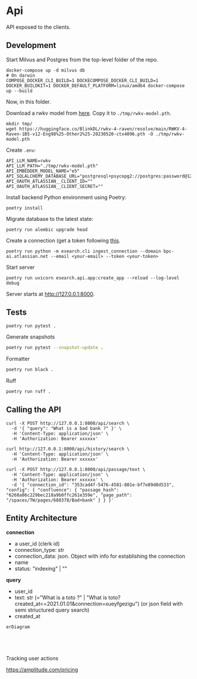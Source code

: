 # Api

API exposed to the clients.

## Development

Start Milvus and Postgres from the top-level folder of the repo.

```
docker-compose up -d milvus db
# On darwin
COMPOSE_DOCKER_CLI_BUILD=1 DOCKECOMPOSE_DOCKER_CLI_BUILD=1 DOCKER_BUILDKIT=1 DOCKER_DEFAULT_PLATFORM=linux/amd64 docker-compose up --build
```

Now, in this folder.

Download a rwkv model from [here](https://huggingface.co/BlinkDL/rwkv-4-raven/blob/main/RWKV-4-Raven-1B5-v12-Eng98%25-Other2%25-20230520-ctx4096.pth).
Copy it to `./tmp/rwkv-model.pth`.

```
mkdir tmp/
wget https://huggingface.co/BlinkDL/rwkv-4-raven/resolve/main/RWKV-4-Raven-1B5-v12-Eng98%25-Other2%25-20230520-ctx4096.pth -O ./tmp/rwkv-model.pth
```

Create `.env`:

```
API_LLM_NAME=rwkv
API_LLM_PATH="./tmp/rwkv-model.pth"
API_EMBEDDER_MODEL_NAME="e5"
API_SQLALCHEMY_DATABASE_URL="postgresql+psycopg2://postgres:password@127.0.0.1:5432/esearch"
API_OAUTH_ATLASSIAN__CLIENT_ID=""
API_OAUTH_ATLASSIAN__CLIENT_SECRET=""
```

Install backend Python environment using Poetry:

```console
poetry install
```

Migrate database to the latest state:

```console
poetry run alembic upgrade head
```

Create a connection (get a token following [this](https://support.atlassian.com/atlassian-account/docs/manage-api-tokens-for-your-atlassian-account/).

```console
poetry run python -m esearch.cli ingest_connection --domain bpc-ai.atlassian.net --email <your-email> --token <your-token>
```

Start server

```console
poetry run uvicorn esearch.api.app:create_app --reload --log-level debug
```

Server starts at http://127.0.0.1:8000.

## Tests

```bash
poetry run pytest .
```

Generate snapshots

```bash
poetry run pytest --snapshot-update .
```

Formatter

```bash
poetry run black .
```

Ruff

```bash
poetry run ruff .
```

## Calling the API

```
curl -X POST http://127.0.0.1:8000/api/search \
  -d '{ "query": "What is a bad bank ?" }' \
  -H 'Content-Type: application/json' \
  -H 'Authorization: Bearer xxxxxx'
```

```
curl http://127.0.0.1:8000/api/history/search \
  -H 'Content-Type: application/json' \
  -H 'Authorization: Bearer xxxxxx'
```

```
curl -X POST http://127.0.0.1:8000/api/passage/text \
  -H 'Content-Type: application/json' \
  -H 'Authorization: Bearer xxxxxx' \
  -d '{ "connection_id": "353cad4f-5476-4581-801e-bf7e89d0d533", "config": { "confluence": { "passage_hash": "6268a86c229bec218a9b0ffc261e359e", "page_path": "/spaces/TW/pages/688378/Bad+bank" } } }'
```

## Entity Architecture

**connection**

- a user_id (clerk id)
- connection_type: str
- connection_data: json. Object with info for establishing the connection
- name
- status: "indexing" | ""

**query**

- user_id
- text: str (="What is a toto ?" | "What is toto?created_at<=2021.01.01&connection=xueyfgezigu") (or json field with semi striuctured query search)
- created_at

```mermaid
erDiagram





```

Tracking user actions

https://amplitude.com/pricing
